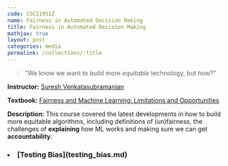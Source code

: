 ```yaml
---
code: CSCI1951Z 
name: Fairness in Automated Decision Making 
title: Fairness in Automated Decision Making
mathjax: true
layout: post
categories: media
permalink: /collections/:title
---
```


> "We know we want to build more *equitable* technology, but how?"

<script src="https://cdnjs.cloudflare.com/ajax/libs/mathjax/2.7.5/MathJax.js?config=TeX-AMS_CHTML.js"></script>

**Instructor:** [Suresh Venkatasubramanian](https://vivo.brown.edu/display/suresh)

**Textbook:** [Fairness and Machine Learning: Limitations and Opportunities](https://fairmlbook.org/)

**Description:** This course covered the latest developments in how to build more equitable algorithms, including definitions of (un)fairness, the challenges of **explaining** how ML works and making sure we can get **accountability**.

<h3>
  <li>
    [Testing Bias](testing_bias.md)
  </li> 
</h3>
